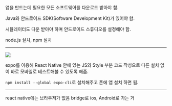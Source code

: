앱을 만드는데 필요한 모든 소프트웨어를 다운로드 받아야 함.

Java와 안드로이드 SDK(Software Development Kit)가 있어야 함.

시뮬레이터도 다운 받아야 하며 안드로이드 스튜디오를 설정해야 함.

node.js 설치, npm 설치

---

![](C:\Users\cheecrma\AppData\Roaming\marktext\images\2022-09-13-22-22-42-image.png)

expo를 이용해 React Native 안에 있는 JS와 Style 부분 코드 작성으로 다른 설치 없이 바로 모바일로 테스트해볼 수 있도록 해줌.

`npm install --global expo-cli`로 설치해주고 폰에 앱 설치 하면 됨.

---

react native에는 브라우저가 없음 bridge로 ios, Android로 가는 거


